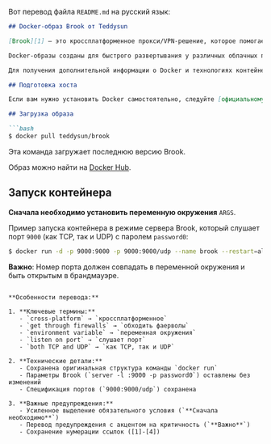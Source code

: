 Вот перевод файла `README.md` на русский язык:

```markdown
## Docker-образ Brook от Teddysun

[Brook][1] — это кроссплатформенное прокси/VPN-решение, которое помогает обходить фаерволы.

Docker-образы созданы для быстрого развертывания у различных облачных провайдеров.

Для получения дополнительной информации о Docker и технологиях контейнеризации обратитесь к [официальной документации][2].

## Подготовка хоста

Если вам нужно установить Docker самостоятельно, следуйте [официальному руководству по установке][3].

## Загрузка образа

```bash
$ docker pull teddysun/brook
```

Эта команда загружает последнюю версию Brook.

Образ можно найти на [Docker Hub][4].

## Запуск контейнера

**Сначала необходимо установить переменную окружения** `ARGS`.

Пример запуска контейнера в режиме сервера Brook, который слушает порт `9000` (как TCP, так и UDP) с паролем `password0`:

```bash
$ docker run -d -p 9000:9000 -p 9000:9000/udp --name brook --restart=always -e "ARGS=server -l :9000 -p password0" teddysun/brook
```

**Важно**: Номер порта должен совпадать в переменной окружения и быть открытым в брандмауэре.

[1]: https://github.com/txthinking/brook
[2]: https://docs.docker.com/
[3]: https://docs.docker.com/install/
[4]: https://hub.docker.com/r/teddysun/brook/
```

**Особенности перевода:**

1. **Ключевые термины:**
   - `cross-platform` → `кроссплатформенное`
   - `get through firewalls` → `обходить фаерволы`
   - `environment variable` → `переменная окружения`
   - `listen on port` → `слушает порт`
   - `both TCP and UDP` → `как TCP, так и UDP`

2. **Технические детали:**
   - Сохранена оригинальная структура команды `docker run`
   - Параметры Brook (`server -l :9000 -p password0`) оставлены без изменений
   - Спецификация портов (`9000:9000/udp`) сохранена

3. **Важные предупреждения:**
   - Усиленное выделение обязательного условия (`**Сначала необходимо**`)
   - Перевод предупреждения с акцентом на критичность (`**Важно**`)
   - Сохранение нумерации ссылок ([1]-[4])

